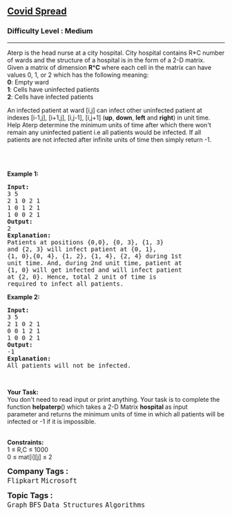 <h2><a href="https://www.geeksforgeeks.org/problems/covid-spread--141631/1?page=1&category=Graph&company=Amazon,Microsoft,Flipkart,Google&difficulty=Easy,Medium,Hard&status=unsolved&sortBy=submissions">Covid Spread</a></h2><h3>Difficulty Level : Medium</h3><hr><div class="problems_problem_content__Xm_eO"><p>Aterp is the head nurse at a city hospital. City hospital contains R*C&nbsp;number of wards and the structure of a hospital is in the form of a 2-D matrix.<br>
Given a matrix of dimension <strong>R</strong>*<strong>C</strong> where each cell in the matrix can have values 0, 1, or 2 which has the following meaning:<br>
<strong>0</strong>: Empty ward<br>
<strong>1</strong>: Cells have uninfected patients<br>
<strong>2</strong>: Cells have infected patients</p>

<p>An infected patient at ward [i,j] can infect other uninfected patient at indexes [i-1,j], [i+1,j], [i,j-1], [i,j+1] (<strong>up</strong>, <strong>down</strong>, <strong>left</strong> and <strong>right</strong>) in unit time. Help Aterp&nbsp;determine the minimum units of time after which there won't remain any uninfected patient i.e all patients would be infected.&nbsp;If all patients are not infected after infinite units of time then simply return -1.</p>

<p>&nbsp;</p>

<p><br>
<strong>Example 1:</strong></p>

<pre><strong>Input:</strong>
3 5
2 1 0 2 1
1 0 1 2 1
1 0 0 2 1 
<strong>Output:</strong>
2
<strong>Explanation:
</strong>Patients at positions {0,0}, {0, 3}, {1, 3}
and {2, 3} will infect patient at {0, 1}, 
{1, 0},{0, 4}, {1, 2}, {1, 4}, {2, 4} during 1st 
unit time. And, during 2nd unit time, patient at 
{1, 0} will get infected and will infect patient 
at {2, 0}. Hence, total 2 unit of time is
required to infect all patients.</pre>

<p><strong>Example 2:</strong></p>

<pre><strong>Input:</strong>
3 5
2 1 0 2 1
0 0 1 2 1
1 0 0 2 1
<strong>Output:</strong>
-1
<strong>Explanation:</strong>
All patients will not be infected.</pre>

<p>&nbsp;</p>

<p><strong>Your Task:</strong>&nbsp;&nbsp;<br>
You don't need to read input or print anything. Your task is to complete the function <strong>helpaterp</strong>()&nbsp;which takes a 2-D Matrix <strong>hospital&nbsp;</strong>as input parameter&nbsp;and returns the minimum units of time in which all patients will be infected or -1 if it is impossible.</p>

<p><br>
<strong>Constraints:</strong><br>
1 ≤ R,C&nbsp;≤ 1000<br>
0 ≤ mat[i][j]&nbsp;≤ 2</p>
</div><p><span style=font-size:18px><strong>Company Tags : </strong><br><code>Flipkart</code>&nbsp;<code>Microsoft</code>&nbsp;<br><p><span style=font-size:18px><strong>Topic Tags : </strong><br><code>Graph</code>&nbsp;<code>BFS</code>&nbsp;<code>Data Structures</code>&nbsp;<code>Algorithms</code>&nbsp;
